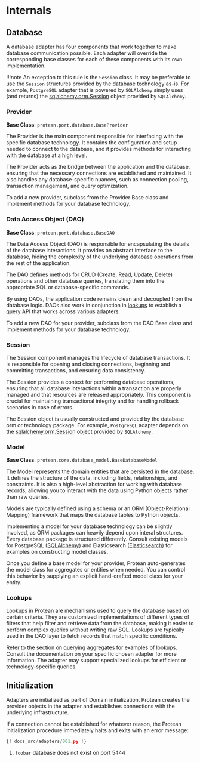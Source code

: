 # Internals

## Database

A database adapter has four components that work together to make database
communication possible. Each adapter will override the corresponding base
classes for each of these components with its own implementation.

!!!note
    An exception to this rule is the `Session` class. It may be preferable to
    use the `Session` structures provided by the database technology as-is. For
    example, `PostgreSQL` adapter that is powered by `SQLAlchemy` simply uses
    (and returns) the [sqlalchemy.orm.Session](https://docs.sqlalchemy.org/en/20/orm/session_api.html#sqlalchemy.orm.Session)
    object provided by `SQLAlchemy`.

### Provider

**Base Class**: `protean.port.database.BaseProvider`

The Provider is the main component responsible for interfacing with the
specific database technology. It contains the configuration and setup needed
to connect to the database, and it provides methods for interacting with the
database at a high level.

The Provider acts as the bridge between the application and the database,
ensuring that the necessary connections are established and maintained.
It also handles any database-specific nuances, such as connection pooling,
transaction management, and query optimization.

To add a new provider, subclass from the Provider Base class and implement
methods for your database technology.

### Data Access Object (DAO)

**Base Class**: `protean.port.database.BaseDAO`

The Data Access Object (DAO) is responsible for encapsulating the details of
the database interactions. It provides an abstract interface to the database,
hiding the complexity of the underlying database operations from the rest of
the application.

The DAO defines methods for CRUD (Create, Read, Update, Delete) operations
and other database queries, translating them into the appropriate SQL or
database-specific commands.

By using DAOs, the application code remains clean and decoupled from the
database logic. DAOs also work in conjunction in [lookups](#lookups) to
establish a query API that works across various adapters.

To add a new DAO for your provider, subclass from the DAO Base class and
implement methods for your database technology.

### Session

The Session component manages the lifecycle of database transactions. It is
responsible for opening and closing connections, beginning and committing
transactions, and ensuring data consistency.

The Session provides a context for performing database operations,
ensuring that all database interactions within a transaction are properly
managed and that resources are released appropriately. This component is
crucial for maintaining transactional integrity and for handling rollback
scenarios in case of errors.

The Session object is usually constructed and provided by the database orm
or technology package. For example, `PostgreSQL` adapter depends on the
[sqlalchemy.orm.Session](https://docs.sqlalchemy.org/en/20/orm/session_api.html#sqlalchemy.orm.Session)
object provided by `SQLAlchemy`.

### Model

**Base Class**: `protean.core.database_model.BaseDatabaseModel`

The Model represents the domain entities that are persisted in the database.
It defines the structure of the data, including fields, relationships, and
constraints. It is also a high-level abstraction for working with database
records, allowing you to interact with the data using Python objects rather
than raw queries.

Models are typically defined using a schema or an ORM
(Object-Relational Mapping) framework that maps the database tables to
Python objects.

Implementing a model for your database technology can be slightly involved,
as ORM packages can heavily depend upon interal structures. Every
database package is structured differently. Consult existing models for
PostgreSQL
([SQLAlchemy](https://github.com/proteanhq/protean/blob/main/src/protean/adapters/repository/sqlalchemy.py#L139))
and Elasticsearch
([Elasticsearch](https://github.com/proteanhq/protean/blob/main/src/protean/adapters/repository/elasticsearch.py#L43))
for examples on constructing model classes.

Once you define a base model for your provider, Protean auto-generates the model
class for aggregates or entities when needed. You can control this behavior
by supplying an explicit hand-crafted model class for your entity.

<!-- FIXME Add link to customizing models -->

### Lookups

Lookups in Protean are mechanisms used to query the database based on certain
criteria. They are customized implementations of different types of filters
that help filter and retrieve data from the database, making it easier to
perform complex queries without writing raw SQL. Lookups are typically used in
the DAO layer to fetch records that match specific conditions.

Refer to the section on
[querying](../guides/change-state/retrieve-aggregates.md#advanced-filtering-criteria)
aggregates for examples of lookups. Consult the documentation on your specific
chosen adapter for more information. The adapter may support specialized
lookups for efficient or technology-specific queries.

## Initialization

Adapters are initialized as part of Domain initialization. Protean creates
the provider objects in the adapter and establishes connections with the
underlying infrastructure.

If a connection cannot be established for whatever reason, the Protean
initialization procedure immediately halts and exits with an error message:

```python hl_lines="8"
{! docs_src/adapters/001.py !}
```

1. `foobar` database does not exist on port 5444